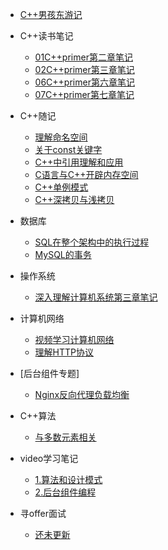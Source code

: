 * [C++男孩东游记](/README.md)

* C++读书笔记
  * [01C++primer第二章笔记](/C++读书笔记/01C++primer第二章笔记.md)
  * [02C++primer第三章笔记](/C++读书笔记/02C++primer第三章笔记.md)
  * [06C++primer第六章笔记](/C++读书笔记/06C++primer第六章笔记.md)
  * [07C++primer第七章笔记](/C++读书笔记/07C++primer第七章笔记.md)

* C++随记
  * [理解命名空间](/C++随记/理解命名空间.md)
  * [关于const关键字](/C++随记/关于const关键字.md)
  * [C++中引用理解和应用](/C++随记/C++中引用理解和应用.md)
  * [C语言与C++开辟内存空间](/C++随记/C语言与C++开辟内存空间.md)
  * [C++单例模式](/C++随记/C++单例模式.md)
  * [C++深拷贝与浅拷贝](/C++随记/C++深拷贝和浅拷贝.md)

* 数据库
  * [SQL在整个架构中的执行过程](/数据库/SQL在整个架构中的执行过程.md)
  * [MySQL的事务](/数据库/MySQL的事务.md)
  
* 操作系统
  * [深入理解计算机系统第三章笔记](/操作系统/深入理解计算机系统第三章笔记.md)
* 计算机网络
  * [视频学习计算机网络](/计算机网络/视频学习计算机网络.md)
  * [理解HTTP协议](/计算机网络/理解HTTP协议.md)

* [后台组件专题]
  * [Nginx反向代理负载均衡](/后台组件专题/Nginx反向代理负载均衡.md)

* C++算法
  * [与多数元素相关](/C++算法/与多数元素相关.md)
     
* video学习笔记
  * [1.算法和设计模式](/video学习笔记/1.算法和设计模式.md)
  * [2.后台组件编程](/video学习笔记/2.后台组件编程.md)

* 寻offer面试
  * [还未更新](/c++学习随记/01C++primer第二章笔记.md)  

